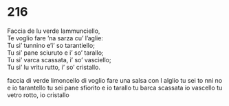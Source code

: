 # 216
  
Faccia de lu verde lammunciello,  
Te voglio fare ’na sarza cu’ l’aglie:  
Tu si’ tunnino e’i’ so tarantiello;  
Tu si’ pane sciuruto e i’ so’ tarallo;  
Tu si’ varca scassata, i’ so’ vasciello;  
Tu si’ lu vritu rutto, i’ so’ cristallo.

faccia di verde limoncello
di voglio fare una salsa con l alglio
tu sei to nni no e io tarantello
tu sei pane sfiorito e io tarallo
tu barca scassata io vascello
tu vetro rotto, io cristallo
